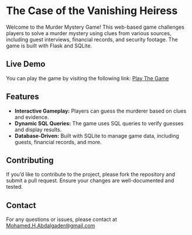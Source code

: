 # The Case of the Vanishing Heiress

Welcome to the Murder Mystery Game! This web-based game challenges players to solve a murder mystery using clues from various sources, including guest interviews, financial records, and security footage. The game is built with Flask and SQLite.

## Live Demo

You can play the game by visiting the following link:
[Play The Game](https://modhtom32.pythonanywhere.com/guess)

## Features

- **Interactive Gameplay:** Players can guess the murderer based on clues and evidence.
- **Dynamic SQL Queries:** The game uses SQL queries to verify guesses and display results.
- **Database-Driven:** Built with SQLite to manage game data, including guests, financial records, and more.

## Contributing

If you’d like to contribute to the project, please fork the repository and submit a pull request. Ensure your changes are well-documented and tested.

## Contact

For any questions or issues, please contact at Mohamed.H.Abdalgader@gmail.com
